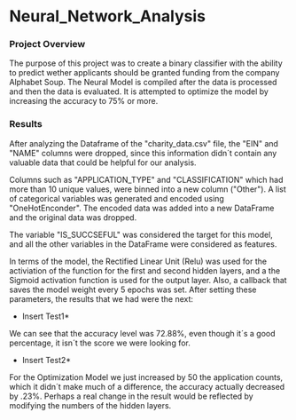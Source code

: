 # Neural_Network_Analysis

### Project Overview

The purpose of this project was to create a binary classifier with the ability to predict wether applicants should be granted funding from the company Alphabet Soup. The Neural Model is compiled after the data is processed and then the data is evaluated. It is attempted to optimize the model by increasing the accuracy to 75% or more. 

### Results

After analyzing the Dataframe of the "charity_data.csv" file, the "EIN" and "NAME" columns were dropped, since this information didn´t contain any valuable data that could be helpful for our analysis. 

Columns such as "APPLICATION_TYPE" and "CLASSIFICATION" which had more than 10 unique values, were binned into a new column ("Other"). A list of categorical variables was generated and encoded using "OneHotEnconder". The encoded data was added into a new DataFrame and the original data was dropped.

The variable "IS_SUCCSEFUL" was considered the target for this model, and all the other variables in the DataFrame were considered as features. 

In terms of the model, the Rectified Linear Unit (Relu) was used for the activiation of the function for the first and second hidden layers, and a
the Sigmoid activation function is used for the output layer. Also, a callback that saves the model weight every 5 epochs was set. After setting these parameters, the results that we had were the next:

* Insert Test1*

We can see that the accuracy level was 72.88%, even though it´s a good percentage, it isn´t the score we were looking for. 

* Insert Test2*

For the Optimization Model we just increased by 50 the application counts, which it didn´t make much of a difference, the accuracy actually decreased by .23%. Perhaps a real change in the result would be reflected by modifying the numbers of the hidden layers. 
